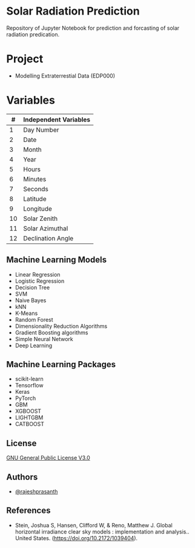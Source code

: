 
# Solar Radiation Prediction

Repository of Jupyter Notebook for prediction and forcasting of solar radiation predication.

# Project
 - Modelling Extraterrestial Data (EDP000)

# Variables
| #  |Independent Variables|
|----|-------------------|
| 1  | Day Number        |
| 2  | Date              |
| 3  | Month             |
| 4  | Year              |
| 5  | Hours             |
| 6  | Minutes           |
| 7  | Seconds           |
| 8  | Latitude          |
| 9  | Longitude         |
| 10 | Solar Zenith      |
| 11 | Solar Azimuthal   |
| 12 | Declination Angle |

## Machine Learning Models
 - Linear Regression
 - Logistic Regression
 - Decision Tree
 - SVM
 - Naive Bayes
 - kNN
 - K-Means
 - Random Forest
 - Dimensionality Reduction Algorithms
 - Gradient Boosting algorithms
 - Simple Neural Network
 - Deep Learning

## Machine Learning Packages
 - scikit-learn
 - Tensorflow
 - Keras
 - PyTorch
 - GBM
 - XGBOOST
 - LIGHTGBM
 - CATBOOST

## License

[GNU General Public License V3.0](https://www.gnu.org/licenses/gpl-3.0.en.html)


## Authors

- [@rajeshprasanth](https://www.github.com/rajeshprasanth)


## References

- Stein, Joshua S, Hansen, Clifford W, & Reno, Matthew J. Global horizontal irradiance clear sky models : implementation and analysis.. United States. (https://doi.org/10.2172/1039404). 

